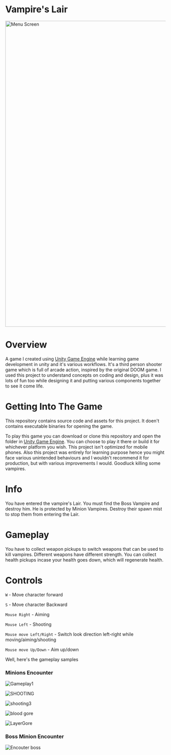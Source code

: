 # Vampire's Lair

<img width="959" alt="Menu Screen" src="https://user-images.githubusercontent.com/44834632/133754142-4cecf11b-f349-4089-a7e7-f62d41ccd08c.png">

# Overview

A game I created using [Unity Game Engine](https://unity.com/) while learning game development in unity and it's various workflows. It's a third person shooter game which is full of arcade action, inspired by the original DOOM game. I used this project to understand concepts on coding and design, plus it was lots of fun too while designing it and putting various components together to see it come life.

# Getting Into The Game

This repository contains source code and assets for this project. It doen't contains executable binaries for opening the game.

To play this game you can download or clone this repository and open the folder in [Unity Game Engine](https://unity.com/). You can choose to play it there or build it for whichever platform you wish. This project isn't optimized for mobile phones. Also this project was entirely for learning purpose hence you might face various unintended behaviours and I wouldn't recommend it for production, but with various improvements I would. Goodluck killing some vampires.

# Info

You have entered the vampire's Lair. You must find the Boss Vampire and destroy him. He is protected by Minion Vampires. Destroy their spawn mist to stop them from entering the Lair.

# Gameplay
You have to collect weapon pickups to switch weapons that can be used to kill vampires. Different weapons have different strength. You can collect health pickups incase your health goes down, which will regenerate health.

# Controls

`W` - Move character forward

`S` - Move character Backward

`Mouse Right` - Aiming

`Mouse Left` - Shooting

`Mouse move Left/Right` - Switch look direction left-right while moving/aiming/shooting

`Mouse move Up/Down` - Aim up/down


Well, here's the gameplay samples

### Minions Encounter

![Gameplay1](https://user-images.githubusercontent.com/44834632/133762934-2953cc22-07e9-4d0d-8eb6-6cd8162859e2.png)

![SHOOTING](https://user-images.githubusercontent.com/44834632/133763085-77b1a74d-0b79-476f-b48c-e3beeb0da9b7.png)

![shooting3](https://user-images.githubusercontent.com/44834632/133763207-8ab17147-eff7-43a2-af1f-b1231a62b343.png)

![blood   gore](https://user-images.githubusercontent.com/44834632/133763545-f2255261-8795-4a84-bb50-9f88813ce80e.png)

![LayerGore](https://user-images.githubusercontent.com/44834632/133763580-b4a02388-9948-4700-beb3-b2250d186f73.png)


### Boss Minion Encounter

![Encouter boss](https://user-images.githubusercontent.com/44834632/133763387-9cd0a6ac-233d-41af-ad94-d4ff325346dc.png)

